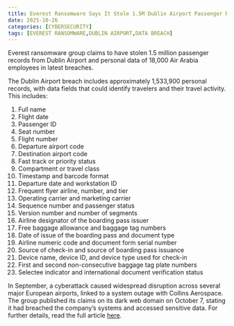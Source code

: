```yaml
---
title: Everest Ransomware Says It Stole 1.5M Dublin Airport Passenger Records
date: 2025-10-26
categories: [CYBERSECURITY]
tags: [EVEREST RANSOMWARE,DUBLIN AIRPORT,DATA BREACH]
---
```


Everest ransomware group claims to have stolen 1.5 million passenger records from Dublin Airport and personal data of 18,000 Air Arabia employees in latest breaches.

The Dublin Airport breach includes approximately 1,533,900 personal records, with data fields that could identify travelers and their travel activity. This includes:
1. Full name  
2. Flight date  
3. Passenger ID  
4. Seat number  
5. Flight number  
6. Departure airport code  
7. Destination airport code  
8. Fast track or priority status  
9. Compartment or travel class  
10. Timestamp and barcode format  
11. Departure date and workstation ID  
12. Frequent flyer airline, number, and tier  
13. Operating carrier and marketing carrier  
14. Sequence number and passenger status  
15. Version number and number of segments  
16. Airline designator of the boarding pass issuer  
17. Free baggage allowance and baggage tag numbers  
18. Date of issue of the boarding pass and document type  
19. Airline numeric code and document form serial number  
20. Source of check-in and source of boarding pass issuance  
21. Device name, device ID, and device type used for check-in  
22. First and second non-consecutive baggage tag plate numbers  
23. Selectee indicator and international document verification status  

In September, a cyberattack caused widespread disruption across several major European airports, linked to a system outage with Collins Aerospace. The group published its claims on its dark web domain on October 7, stating it had breached the company’s systems and accessed sensitive data. For further details, read the full article [here](https://hackread.com/everest-ransomware-dublin-airport-passenger-data/).